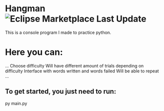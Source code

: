 # Hangman ![Eclipse Marketplace Last Update](https://img.shields.io/eclipse-marketplace/last-update/artas100)

This is a console program I made to practice python.

# Here you can:
...
    Choose difficulty
    Will have different amount of trials depending on difficulty
    Interface with words written and words failed
    Will be able to repeat
...    
## To get started, you just need to run:

py main.py
